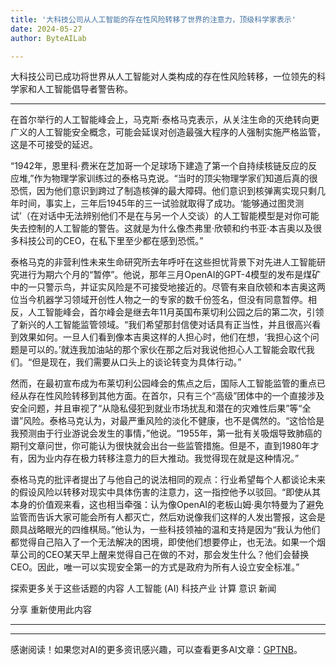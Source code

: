 ```yaml
---
title: '大科技公司从人工智能的存在性风险转移了世界的注意力，顶级科学家表示'
date: 2024-05-27
author: ByteAILab

---
```


大科技公司已成功将世界从人工智能对人类构成的存在性风险转移，一位领先的科学家和人工智能倡导者警告称。

---
在首尔举行的人工智能峰会上，马克斯·泰格马克表示，从关注生命的灭绝转向更广义的人工智能安全概念，可能会延误对创造最强大程序的人强制实施严格监管，这是不可接受的延迟。

“1942年，恩里科·费米在芝加哥一个足球场下建造了第一个自持续核链反应的反应堆,”作为物理学家训练过的泰格马克说。“当时的顶尖物理学家们知道后真的很恐慌，因为他们意识到跨过了制造核弹的最大障碍。他们意识到核弹离实现只剩几年时间，事实上，三年后1945年的三一试验就取得了成功。‘能够通过图灵测试’（在对话中无法辨别他们不是在与另一个人交谈）的人工智能模型是对你可能失去控制的人工智能的警告。这就是为什么像杰弗里·欣顿和约书亚·本吉奥以及很多科技公司的CEO，在私下里至少都在感到恐慌。”

泰格马克的非营利性未来生命研究所去年呼吁在这些担忧背景下对先进人工智能研究进行为期六个月的“暂停”。他说，那年三月OpenAI的GPT-4模型的发布是煤矿中的一只警示鸟，并证实风险是不可接受地接近的。尽管有来自欣顿和本吉奥这两位当今机器学习领域开创性人物之一的专家的数千份签名，但没有同意暂停。相反，人工智能峰会，首尔峰会是继去年11月英国布莱切利公园之后的第二次，引领了新兴的人工智能监管领域。“我们希望那封信使对话具有正当性，并且很高兴看到效果如何。一旦人们看到像本吉奥这样的人担心时，他们在想，‘我担心这个问题是可以的。’就连我加油站的那个家伙在那之后对我说他担心人工智能会取代我们。“但是现在，我们需要从口头上的谈论转变为具体行动。”

然而，在最初宣布成为布莱切利公园峰会的焦点之后，国际人工智能监管的重点已经从存在性风险转移到其他方面。在首尔，只有三个“高级”团体中的一个直接涉及安全问题，并且审视了“从隐私侵犯到就业市场扰乱和潜在的灾难性后果”等“全谱”风险。泰格马克认为，对最严重风险的淡化不健康，也不是偶然的。“这恰恰是我预测由于行业游说会发生的事情，”他说。“1955年，第一批有关吸烟导致肺癌的期刊文章问世，你可能认为很快就会出台一些监管措施。但是不，直到1980年才有，因为业内存在极力转移注意力的巨大推动。我觉得现在就是这种情况。”

泰格马克的批评者提出了与他自己的说法相同的观点：行业希望每个人都谈论未来的假设风险以转移对现实中具体伤害的注意力，这一指控他予以驳回。“即使从其本身的价值观来看，这也相当牵强：认为像OpenAI的老板山姆·奥尔特曼为了避免监管而告诉大家可能会所有人都灭亡，然后劝说像我们这样的人发出警报，这会是颇具战略眼光的四维棋局。”他认为，一些科技领袖的温和支持是因为“我认为他们都觉得自己陷入了一个无法解决的困境，即使他们想要停止，也无法。如果一个烟草公司的CEO某天早上醒来觉得自己在做的不对，那会发生什么？他们会替换CEO。因此，唯一可以实现安全第一的方式是政府为所有人设立安全标准。”

探索更多关于这些话题的内容
人工智能 (AI)
科技产业
计算
意识
新闻

分享
重新使用此内容

---
---
感谢阅读！如果您对AI的更多资讯感兴趣，可以查看更多AI文章：[GPTNB](https://gptnb.com)。